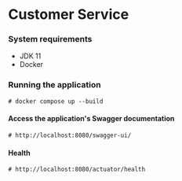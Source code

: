 # Customer Service

### System requirements

* JDK 11
* Docker 


### Running the application

```
# docker compose up --build

```

#### Access the application's Swagger documentation

```
# http://localhost:8080/swagger-ui/

```

#### Health

```
# http://localhost:8080/actuator/health

```
